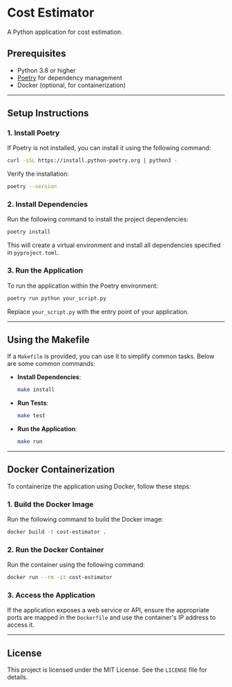 # Cost Estimator

A Python application for cost estimation.

## Prerequisites

- Python 3.8 or higher
- [Poetry](https://python-poetry.org/) for dependency management
- Docker (optional, for containerization)

---

## Setup Instructions

### 1. Install Poetry

If Poetry is not installed, you can install it using the following command:

```bash
curl -sSL https://install.python-poetry.org | python3 -
```

Verify the installation:

```bash
poetry --version
```

### 2. Install Dependencies

Run the following command to install the project dependencies:

```bash
poetry install
```

This will create a virtual environment and install all dependencies specified in `pyproject.toml`.

### 3. Run the Application

To run the application within the Poetry environment:

```bash
poetry run python your_script.py
```

Replace `your_script.py` with the entry point of your application.

---

## Using the Makefile

If a `Makefile` is provided, you can use it to simplify common tasks. Below are some common commands:

- **Install Dependencies**:
  ```bash
  make install
  ```

- **Run Tests**:
  ```bash
  make test
  ```

- **Run the Application**:
  ```bash
  make run
  ```

---

## Docker Containerization

To containerize the application using Docker, follow these steps:

### 1. Build the Docker Image

Run the following command to build the Docker image:

```bash
docker build -t cost-estimator .
```

### 2. Run the Docker Container

Run the container using the following command:

```bash
docker run --rm -it cost-estimator
```

### 3. Access the Application

If the application exposes a web service or API, ensure the appropriate ports are mapped in the `Dockerfile` and use the container's IP address to access it.

---

## License

This project is licensed under the MIT License. See the `LICENSE` file for details.